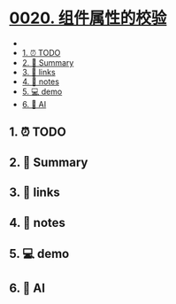 # [0020. 组件属性的校验](https://github.com/Tdahuyou/TNotes.react/tree/main/0020.%20%E7%BB%84%E4%BB%B6%E5%B1%9E%E6%80%A7%E7%9A%84%E6%A0%A1%E9%AA%8C)

<!-- region:toc -->


- 
- [1. ⏰ TODO](#1--todo)
- [2. 📝 Summary](#2--summary)
- [3. 🔗 links](#3--links)
- [4. 📒 notes](#4--notes)
- [5. 💻 demo](#5--demo)
- [6. 🤖 AI](#6--ai)
<!-- endregion:toc -->

## 1. ⏰ TODO

## 2. 📝 Summary

## 3. 🔗 links

## 4. 📒 notes

## 5. 💻 demo

## 6. 🤖 AI
